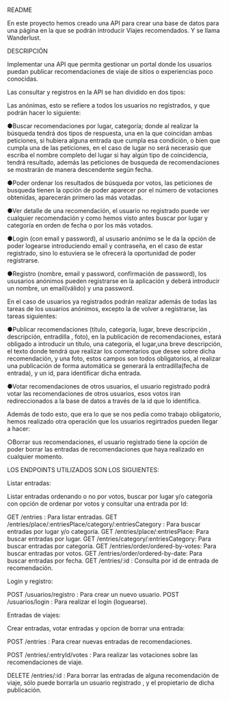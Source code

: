 README

En este proyecto hemos creado una API para crear una base de datos para una página en la que se podrán introducir Viajes recomendados. Y se llama Wanderlust.

DESCRIPCIÓN

Implementar una API que permita gestionar un portal donde los usuarios puedan publicar recomendaciones de viaje de sitios o experiencias poco conocidas.

Las consultar y registros en la API se han dividido en dos tipos:

Las anónimas, esto se refiere a todos los usuarios no registrados, y que podrán hacer lo siguiente:

●Buscar recomendaciones por lugar, categoría; donde al realizar la búsqueda tendrá dos tipos de respuesta, una en la que coincidan ambas peticiones, si hubiera alguna entrada que cumpla esa condición, o bien que cumpla una de las peticiones, en el caso de lugar no será necerasio que escriba el nombre completo del lugar si hay algún tipo de coincidencia, tendrá resultado, además las peticiones de busqueda de recomendaciones se mostrarán de manera descendente según fecha.

●Poder ordenar los resultados de búsqueda por votos, las peticiones de busqueda tienen la opción de poder aparecer por el número de votaciones obtenidas, aparecerán primero las más votadas.

●Ver detalle de una recomendación, el usuario no registrado puede ver cualquier recomendación y como hemos visto antes buscar por lugar y categoría en orden de fecha o por los más votados.

●Login (con email y password), al ususario anónimo se le da la opción de poder logearse introduciendo email y contraseña, en el caso de estar registrado, sino lo estuviera se le ofrecerá la oportunidad de poder registrarse.

●Registro (nombre, email y password, confirmación de password), los ususarios anónimos pueden registrarse en la aplicación y deberá introducir un nombre, un email(válido) y una password.

En el caso de usuarios ya registrados podrán realizar además de todas las tareas de los usuarios anónimos, excepto la de volver a registrarse, las tareas siguientes:

●Publicar recomendaciones (título, categoría, lugar, breve descripción , descripción, entradilla , foto), en la publicación de recomendaciones, estará obligado a introducir un título, una categoría, el lugar,una breve descripción, el texto donde tendrá que realizar los comentarios que desee sobre dicha recomendación, y una foto, estos campos son todos obligatorios, al realizar una publicación de forma automática se generará la entradilla(fecha de entrada), y un id, para identificar dicha entrada.

●Votar recomendaciones de otros usuarios, el usuario registrado podrá votar las recomendaciones de otros usuarios, esos votos iran redireccionados a la base de datos a través de la id que lo identifica.

Además de todo esto, que era lo que se nos pedía como trabajo obligatorio, hemos realizado otra operación que los usuarios regirtrados pueden llegar a hacer:

○Borrar sus recomendaciones, el usuario registrado tiene la opción de poder borrar las entradas de recomendaciones que haya realizado en cualquier momento.

LOS ENDPOINTS UTILIZADOS SON LOS SIGUIENTES:

Listar entradas:

Listar entradas ordenando o no por votos, buscar por lugar y/o categoría con opción de ordenar por votos y consultar una entrada por Id:

GET /entries : Para listar entradas.
GET /entries/place/:entriesPlace/category/:entriesCategory : Para buscar entradas por lugar y/o categoría.
GET /entries/place/:entriesPlace: Para buscar entradas por lugar.
GET /entries/category/:entriesCategory: Para buscar entradas por categoría.
GET /entries/order/ordered-by-votes: Para buscar entradas por votos.
GET /entries/order/ordered-by-date: Para buscar entradas por fecha.
GET /entries/:id : Consulta por id de entrada de recomendación.

Login y registro:

POST /usuarios/registro : Para crear un nuevo usuario.
POST /usuarios/login : Para realizar el login (loguearse).

Entradas de viajes:

Crear entradas, votar entradas y opcion de borrar una entrada:

POST /entries : Para crear nuevas entradas de recomendaciones.

POST /entries/:entryId/votes : Para realizar las votaciones sobre las recomendaciones de viaje.

DELETE /entries/:id : Para borrar las entradas de alguna recomendación de viaje, sólo puede borrarla un usuario registrado , y el propietario de dicha publicación.